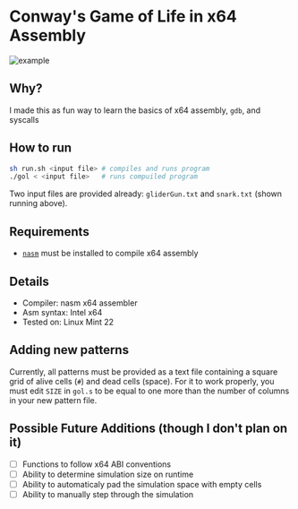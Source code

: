 # Conway's Game of Life in x64 Assembly

![example](https://github.com/user-attachments/assets/714af2e5-b809-48d8-bc0d-fe96226d041f)

## Why?
I made this as fun way to learn the basics of x64 assembly, `gdb`, and syscalls 

## How to run
```bash
sh run.sh <input file> # compiles and runs program
./gol < <input file>   # runs compuiled program
```
Two input files are provided already: `gliderGun.txt` and `snark.txt` (shown running above).

## Requirements 
- [`nasm`](https://www.nasm.us/) must be installed to compile x64 assembly

## Details
- Compiler: nasm x64 assembler
- Asm syntax: Intel x64
- Tested on: Linux Mint 22

## Adding new patterns
Currently, all patterns must be provided as a text file containing a square grid of alive cells (`#`) and dead cells (space). For it to work properly, you must edit `SIZE` in `gol.s` to be equal to one more than the number of columns in your new pattern file. 

## Possible Future Additions (though I don't plan on it)
- [ ] Functions to follow x64 ABI conventions
- [ ] Ability to determine simulation size on runtime
- [ ] Ability to automaticaly pad the simulation space with empty cells
- [ ] Ability to manually step through the simulation
